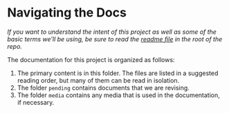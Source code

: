 # Navigating the Docs

_If you want to understand the intent of this project as well as some of the basic terms we'll
be using, be sure to read the [readme file](../README.md) in the root of the repo._

The documentation for this project is organized as follows:

1. The primary content is in this folder. The files are listed in a suggested reading order,
but many of them can be read in isolation.
2. The folder `pending` contains documents that we are revising.
3. The folder `media` contains any media that is used in the documentation, if necessary.